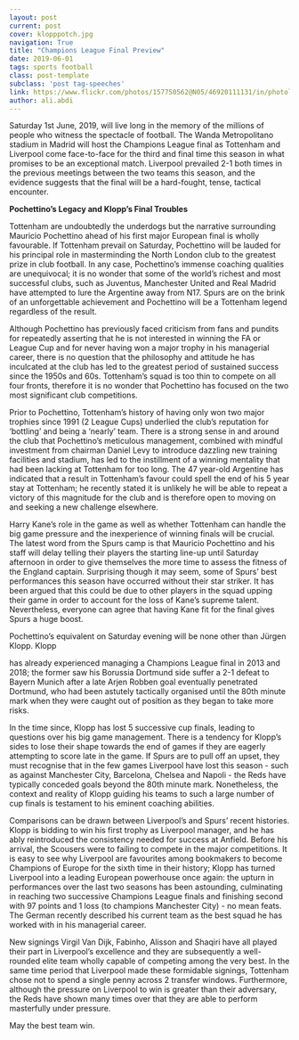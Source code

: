 ```yaml
---
layout: post
current: post
cover: klopppotch.jpg
navigation: True
title: "Champions League Final Preview"
date: 2019-06-01
tags: sports football
class: post-template
subclass: 'post tag-speeches'
link: https://www.flickr.com/photos/157750562@N05/46920111131/in/photolist-qeDg4E-2aqMBJg-Q6pRzD-2dDXcia-24Rp4W2-29ZtoEQ-2e24b3R-257kFnv-2fzzg7e-RQax9r-2dnogAk-27LiwJX-T14Jcu-2euaQni-YoH53E-2fvYGeM-zWKejn-2ecr863-TroyDd-29wLEey-RBxCSb-PaX68C
author: ali.abdi
---
```

Saturday 1st June, 2019, will live long in the memory of the millions of people who witness the spectacle of football. The Wanda Metropolitano stadium in Madrid will host the Champions League final as Tottenham and Liverpool come face-to-face for the third and final time this season in what promises to be an exceptional match. Liverpool prevailed 2-1 both times in the previous meetings between the two teams this season, and the evidence suggests that the final will be a hard-fought, tense, tactical encounter.

  

**Pochettino’s Legacy and Klopp’s Final Troubles**

Tottenham are undoubtedly the underdogs but the narrative surrounding Mauricio Pochettino ahead of his first major European final is wholly favourable. If Tottenham prevail on Saturday, Pochettino will be lauded for his principal role in masterminding the North London club to the greatest prize in club football. In any case, Pochettino’s immense coaching qualities are unequivocal; it is no wonder that some of the world’s richest and most successful clubs, such as Juventus, Manchester United and Real Madrid have attempted to lure the Argentine away from N17. Spurs are on the brink of an unforgettable achievement and Pochettino will be a Tottenham legend regardless of the result.

  

Although Pochettino has previously faced criticism from fans and pundits for repeatedly asserting that he is not interested in winning the FA or League Cup and for never having won a major trophy in his managerial career, there is no question that the philosophy and attitude he has inculcated at the club has led to the greatest period of sustained success since the 1950s and 60s. Tottenham’s squad is too thin to compete on all four fronts, therefore it is no wonder that Pochettino has focused on the two most significant club competitions.

  

Prior to Pochettino, Tottenham’s history of having only won two major trophies since 1991 (2 League Cups) underlied the club’s reputation for ‘bottling’ and being a ‘nearly’ team. There is a strong sense in and around the club that Pochettino’s meticulous management, combined with mindful investment from chairman Daniel Levy to introduce dazzling new training facilities and stadium, has led to the instillment of a winning mentality that had been lacking at Tottenham for too long. The 47 year-old Argentine has indicated that a result in Tottenham’s favour could spell the end of his 5 year stay at Tottenham; he recently stated it is unlikely he will be able to repeat a victory of this magnitude for the club and is therefore open to moving on and seeking a new challenge elsewhere.

  

Harry Kane’s role in the game as well as whether Tottenham can handle the big game pressure and the inexperience of winning finals will be crucial. The latest word from the Spurs camp is that Mauricio Pochettino and his staff will delay telling their players the starting line-up until Saturday afternoon in order to give themselves the more time to assess the fitness of the England captain. Surprising though it may seem, some of Spurs’ best performances this season have occurred without their star striker. It has been argued that this could be due to other players in the squad upping their game in order to account for the loss of Kane’s supreme talent. Nevertheless, everyone can agree that having Kane fit for the final gives Spurs a huge boost.

  

Pochettino’s equivalent on Saturday evening will be none other than Jürgen Klopp. Klopp

has already experienced managing a Champions League final in 2013 and 2018; the former saw his Borussia Dortmund side suffer a 2-1 defeat to Bayern Munich after a late Arjen Robben goal eventually penetrated Dortmund, who had been astutely tactically organised until the 80th minute mark when they were caught out of position as they began to take more risks.

  

In the time since, Klopp has lost 5 successive cup finals, leading to questions over his big game management. There is a tendency for Klopp’s sides to lose their shape towards the end of games if they are eagerly attempting to score late in the game. If Spurs are to pull off an upset, they must recognise that in the few games Liverpool have lost this season - such as against Manchester City, Barcelona, Chelsea and Napoli - the Reds have typically conceded goals beyond the 80th minute mark. Nonetheless, the context and reality of Klopp guiding his teams to such a large number of cup finals is testament to his eminent coaching abilities.

  

Comparisons can be drawn between Liverpool’s and Spurs’ recent histories. Klopp is bidding to win his first trophy as Liverpool manager, and he has ably reintroduced the consistency needed for success at Anfield. Before his arrival, the Scousers were to failing to compete in the major competitions. It is easy to see why Liverpool are favourites among bookmakers to become Champions of Europe for the sixth time in their history; Klopp has turned Liverpool into a leading European powerhouse once again: the upturn in performances over the last two seasons has been astounding, culminating in reaching two successive Champions League finals and finishing second with 97 points and 1 loss (to champions Manchester City) - no mean feats. The German recently described his current team as the best squad he has worked with in his managerial career.

  

New signings Virgil Van Dijk, Fabinho, Alisson and Shaqiri have all played their part in Liverpool’s excellence and they are subsequently a well-rounded elite team wholly capable of competing among the very best. In the same time period that Liverpool made these formidable signings, Tottenham chose not to spend a single penny across 2 transfer windows. Furthermore, although the pressure on Liverpool to win is greater than their adversary, the Reds have shown many times over that they are able to perform masterfully under pressure.

  

May the best team win.
